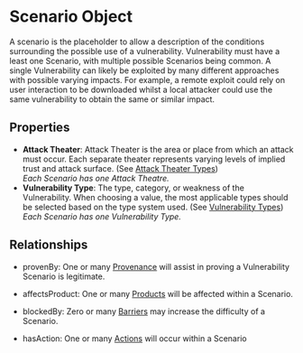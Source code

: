 # Scenario Object

A scenario is the placeholder to allow a description of the conditions surrounding the possible use of a vulnerability. Vulnerability must have a least one Scenario, with multiple possible Scenarios being common. A single Vulnerability can likely be exploited by many different approaches with possible varying impacts. For example, a remote exploit could rely on user interaction to be downloaded whilst a local attacker could use the same vulnerability to obtain the same or similar impact.

## Properties
- **Attack Theater**: Attack Theater is the area or place from which an attack must occur. Each separate theater represents varying levels of implied trust and attack surface. (See [Attack Theater Types](../values/attack-theater-type.md)) <br />*Each Scenario has one Attack Theatre.*
- **Vulnerability Type**: The type, category, or weakness of the Vulnerability. When choosing a value, the most applicable types should be selected based on the type system used. (See [Vulnerability Types](../values/vulnerability-type.md)) <br />*Each Scenario has one Vulnerability Type.*


## Relationships

* provenBy: One or many [Provenance](provenance.md) will assist in proving a Vulnerability Scenario is legitimate. 

* affectsProduct: One or many [Products](product.md) will be affected within a Scenario.

* blockedBy: Zero or many [Barriers](barrier.md) may increase the difficulty of a Scenario.

* hasAction: One or many [Actions](action.md) will occur within a Scenario
